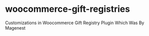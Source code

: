 # woocommerce-gift-registries
Customizations in Woocommerce Gift Registry Plugin Which Was By Magenest
